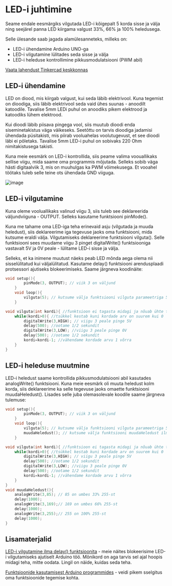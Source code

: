 # LED-i juhtimine

Seame endale eesmärgiks vilgutada LED-i kõigepalt 5 korda sisse ja välja ning seejärel panna LED kiirgama valgust 33%, 66% ja 100% heledusega.

Selle ülesande saab jagada alamülesanneteks, milleks on:
* LED-i ühendamine Arduino UNO-ga
* LED-i vilgutamine lülitades seda sisse ja välja
* LED-i heleduse kontrollimine pikkusmodulatsiooni (PWM abil)

[Vaata lahendust Tinkercad keskkonnas](https://www.tinkercad.com/things/aUQMRRQp4VC-led-i-naide?sharecode=A0VPoYtYasrdUSRN4kEtaZbjpWbUwGX7AnCLGtIL6Ms)

## LED-i ühendamine
LED on diood, mis kiirgab valgust, kui seda läbib elektrivool. Kuna tegemist on dioodiga, siis läbib elektrivool seda vaid ühes suunas - anoodilt katoodile. Tavalise 5mm LEDi puhul on anoodiks pikem elektrood ja katoodiks lühem elektrood.

Kui dioodi läbib piisava pingega vool, siis muutub dioodi enda siseminetakistus väga väikeseks. Seetõttu on tarvis dioodiga jadamisi ühendada püsitakisti, mis piirab vooluahelas voolutugevust, et see dioodi läbi ei põletaks. Tavalise 5mm LED-i puhul on sobivaks 220 Ohm nimitakistusega takisti.

Kuna meie eesmärk on LED-i kontrollida, siis peame valima voouallikaks sellise viigu, mida saame oma programmis mõjutada. Selleks sobib väga hästi digitaalviik 3, mis on muuhulgas ka PWM võimekusega. Et vooahel töötaks tuleb selle teine ots ühendada GND viiguga.

![image](./meedia/ühendus_LED.png)

## LED-i vilgutamine
Kuna oleme vooluallikaks valinud viigu 3, siis tuleb see deklareerida väljundviiguna - OUTPUT. Selleks kasutame funktsiooni pinMode(). 

Kuna me tahame oma LED-iga teha erinevaid asju (vilgutada ja muuda heledust), siis deklareerime iga tegevuse jaoks oma funktsiooni, mida kutsume eraldi välja. Vilgutamiseks deklareerime funktsiooni vilguta(). Selle funktsiooni sees muudame viigu 3 pinget digitalWrite() funktsiooniga vastavalt 5V ja 0V peale - lülitame LED-i sisse ja välja. 

Selleks, et ka inimene muutust näeks peab LED mõnda aega olema nii sisselülitatud kui väljalülitatud. Kasutame delay() funktsiooni arendusplaadi protsessori ajutiseks blokeerimiseks.
Saame järgneva koodinäite:
~~~cpp
void setup(){
        pinMode(3, OUTPUT); // viik 3 on väljund
    }
    void loop(){
        vilguta(5); // kutsume välja funktsiooni vilguta parameetriga 5
    }

void vilguta(int kordi){ //funktsioon ei tagasta midagi ja nõuab ühte täisarvulist parameetrit
    while(kordi>0){ //tsükkel kestab kuni kordade arv on suurem kui 0
        digitalWrite(3,HIGH); // viigu 3 peale pinge 5V
        delay(500); //ootame 1/2 sekundit
        digitalWrite(3,LOW); //viigu 3 peale pinge 0V
        delay(500); //ootame 1/2 sekundit
        kordi=kordi-1; //vähendame kordade arvu 1 võrra
    }
}
~~~
## LED-i heleduse muutmine
LED-i heledust saame kontrollida pikkusmodulatsiooni abil kasutades analogWrite() funktsiooni. Kuna meie eesmärk oli muuta heledust kolm korda, siis deklareerime ka selle tegevuse jaoks omaette funktsiooni muudaHeledust(). Lisades selle juba olemasolevale koodile saame järgneva tulemuse:

~~~cpp
void setup(){
        pinMode(3, OUTPUT); // viik 3 on väljund
    }
    void loop(){
        vilguta(5); // kutsume välja funktsiooni vilguta parameetriga 5
        muudaHeledust(); // kutsume välja funktsiooni muudaHeledust ilma parameetriteta
    }

void vilguta(int kordi){ //funktsioon ei tagasta midagi ja nõuab ühte täisarvulist parameetrit
    while(kordi>0){ //tsükkel kestab kuni kordade arv on suurem kui 0
        digitalWrite(3,HIGH); // viigu 3 peale pinge 5V
        delay(500); //ootame 1/2 sekundit
        digitalWrite(3,LOW); //viigu 3 peale pinge 0V
        delay(500); //ootame 1/2 sekundit
        kordi=kordi-1; //vähendame kordade arvu 1 võrra
    }
}
void muudaHeledust(){
    analogWrite(3,85); // 85 on umbes 33% 255-st
    delay(1000);
    analogWrite(3,169);// 169 on umbes 66% 255-st
    delay(1000);
    analogWrite(3,255);// 255 on 100% 255-st
    delay(1000);
}
~~~

## Lisamaterjalid
[LED-i vilgutamine ilma delay() funktsioonita](https://docs.arduino.cc/built-in-examples/digital/BlinkWithoutDelay/) - meie näites blokeerisime LED-i vilgutamiseks ajutiselt Arduino töö. Mõnikord on aga tarvis sel ajal hoopis midagi teha, mitte oodata. Lingil on näide, kuidas seda teha.

[Funktsioonide kasutamisest Arduino programmides](https://docs.arduino.cc/learn/programming/functions/) - veidi pikem sselgitus oma funktsioonide tegemise kohta.